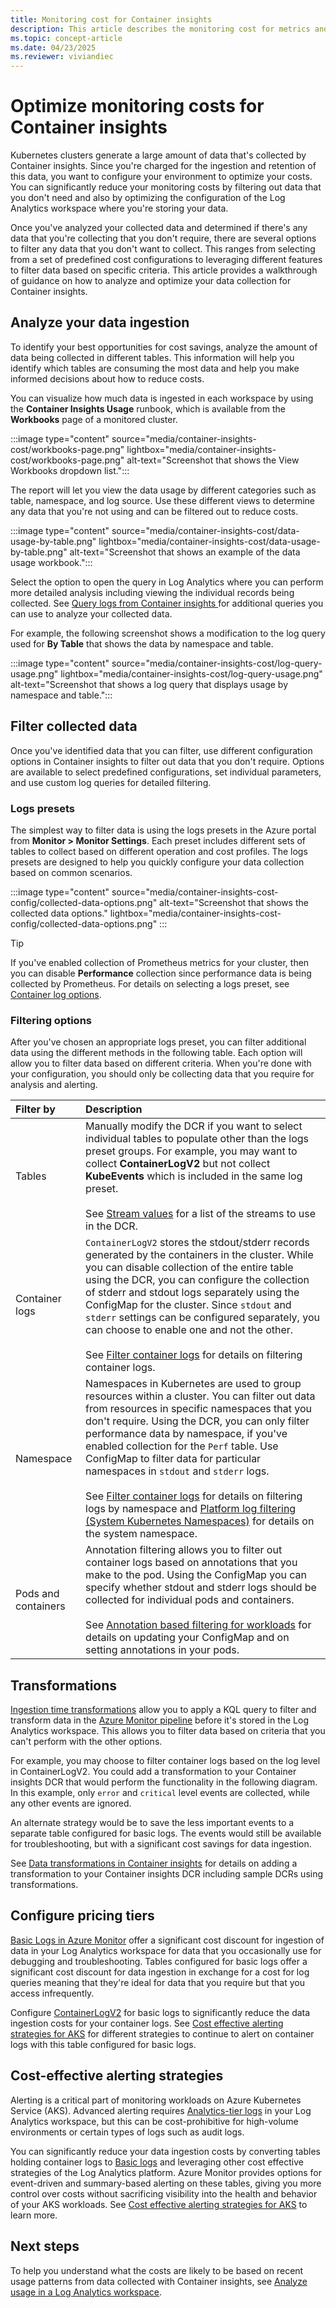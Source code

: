```yaml
---
title: Monitoring cost for Container insights
description: This article describes the monitoring cost for metrics and inventory data collected by Container insights to help customers manage their usage and associated costs. 
ms.topic: concept-article
ms.date: 04/23/2025
ms.reviewer: viviandiec
---
```


# Optimize monitoring costs for Container insights

Kubernetes clusters generate a large amount of data that's collected by Container insights. Since you're charged for the ingestion and retention of this data, you want to configure your environment to optimize your costs. You can significantly reduce your monitoring costs by filtering out data that you don't need and also by optimizing the configuration of the Log Analytics workspace where you're storing your data.

Once you've analyzed your collected data and determined if there's any data that you're collecting that you don't require, there are several options to filter any data that you don't want to collect. This ranges from selecting from a set of predefined cost configurations to leveraging different features to filter data based on specific criteria. This article provides a walkthrough of guidance on how to analyze and optimize your data collection for Container insights. 



## Analyze your data ingestion

To identify your best opportunities for cost savings, analyze the amount of data being collected in different tables. This information will help you identify which tables are consuming the most data and help you make informed decisions about how to reduce costs.

You can visualize how much data is ingested in each workspace by using the **Container Insights Usage** runbook, which is available from the **Workbooks** page of a monitored cluster. 

:::image type="content" source="media/container-insights-cost/workbooks-page.png" lightbox="media/container-insights-cost/workbooks-page.png" alt-text="Screenshot that shows the View Workbooks dropdown list.":::

The report will let you view the data usage by different categories such as table, namespace, and log source. Use these different views to determine any data that you're not using and can be filtered out to reduce costs.

:::image type="content" source="media/container-insights-cost/data-usage-by-table.png" lightbox="media/container-insights-cost/data-usage-by-table.png" alt-text="Screenshot that shows an example of the data usage workbook.":::

Select the option to open the query in Log Analytics where you can perform more detailed analysis including viewing the individual records being collected. See [Query logs from Container insights
](./container-insights-log-query.md) for additional queries you can use to analyze your collected data.

For example, the following screenshot shows a modification to the log query used for **By Table** that shows the data by namespace and table.

:::image type="content" source="media/container-insights-cost/log-query-usage.png" lightbox="media/container-insights-cost/log-query-usage.png" alt-text="Screenshot that shows a log query that displays usage by namespace and table.":::

## Filter collected data
Once you've identified data that you can filter, use different configuration options in Container insights to filter out data that you don't require. Options are available to select predefined configurations, set individual parameters, and use custom log queries for detailed filtering.

### Logs presets
The simplest way to filter data is using the logs presets in the Azure portal from **Monitor > Monitor Settings**. Each preset includes different sets of tables to collect based on different operation and cost profiles. The logs presets are designed to help you quickly configure your data collection based on common scenarios.

:::image type="content" source="media/container-insights-cost-config/collected-data-options.png" alt-text="Screenshot that shows the collected data options." lightbox="media/container-insights-cost-config/collected-data-options.png" :::

> [!TIP]
> If you've enabled collection of Prometheus metrics for your cluster, then you can disable **Performance** collection since performance data is being collected by Prometheus. For details on selecting a logs preset, see [Container log options](./kubernetes-monitoring-enable-portal.md#container-log-options).

### Filtering options
After you've chosen an appropriate logs preset, you can filter additional data using the different methods in the following table. Each option will allow you to filter data based on different criteria. When you're done with your configuration, you should only be collecting data that you require for analysis and alerting.

| Filter by | Description | 
|:---|:--|
| Tables | Manually modify the DCR if you want to select individual tables to populate other than the logs preset groups. For example, you may want to collect **ContainerLogV2** but not collect **KubeEvents** which is included in the same log preset. <br><br>See [Stream values](./kubernetes-monitoring-enable-arm.md#stream-values) for a list of the streams to use in the DCR. |
| Container logs | `ContainerLogV2` stores the stdout/stderr records generated by the containers in the cluster. While you can disable collection of the entire table using the DCR, you can configure the collection of stderr and stdout logs separately using the ConfigMap for the cluster. Since `stdout` and `stderr` settings can be configured separately, you can choose to enable one and not the other.<br><br>See [Filter container logs](./container-insights-data-collection-filter.md#filter-container-logs) for details on filtering container logs. |
| Namespace | Namespaces in Kubernetes are used to group resources within a cluster. You can filter out data from resources in specific namespaces that you don't require. Using the DCR, you can only filter performance data by namespace, if you've enabled collection for the `Perf` table. Use ConfigMap to filter data for particular namespaces in `stdout` and `stderr` logs.<br><br>See [Filter container logs](./container-insights-data-collection-filter.md#filter-container-logs) for details on filtering logs by namespace and [Platform log filtering (System Kubernetes Namespaces)](./container-insights-data-collection-filter.md#platform-log-filtering-system-kubernetes-namespaces) for details on the system namespace. |
| Pods and containers | Annotation filtering allows you to filter out container logs based on annotations that you make to the pod. Using the ConfigMap you can specify whether stdout and stderr logs should be collected for individual pods and containers.<br><br>See [Annotation based filtering for workloads](./container-insights-data-collection-filter.md#annotation-based-filtering-for-workloads) for details on updating your ConfigMap and on setting annotations in your pods. |


## Transformations 
[Ingestion time transformations](../essentials/data-collection-transformations.md) allow you to apply a KQL query to filter and transform data in the [Azure Monitor pipeline](../essentials/pipeline-overview.md) before it's stored in the Log Analytics workspace. This allows you to filter data based on criteria that you can't perform with the other options. 

For example, you may choose to filter container logs based on the log level in ContainerLogV2. You could add a transformation to your Container insights DCR that would perform the functionality in the following diagram. In this example, only `error` and `critical` level events are collected, while any other events are ignored.

An alternate strategy would be to save the less important events to a separate table configured for basic logs. The events would still be available for troubleshooting, but with a significant cost savings for data ingestion.

See [Data transformations in Container insights](./container-insights-transformations.md) for details on adding a transformation to your Container insights DCR including sample DCRs using transformations.

## Configure pricing tiers

[Basic Logs in Azure Monitor](../logs/logs-table-plans.md) offer a significant cost discount for ingestion of data in your Log Analytics workspace for data that you occasionally use for debugging and troubleshooting. Tables configured for basic logs offer a significant cost discount for data ingestion in exchange for a cost for log queries meaning that they're ideal for data that you require but that you access infrequently. 

Configure [ContainerLogV2](container-insights-logs-schema.md) for basic logs to significantly reduce the data ingestion costs for your container logs. See [Cost effective alerting strategies for AKS](./cost-effective-alerting.md) for different strategies to continue to alert on container logs with this table configured for basic logs.



## Cost-effective alerting strategies

Alerting is a critical part of monitoring workloads on Azure Kubernetes Service (AKS). Advanced alerting requires [Analytics-tier logs](/azure/azure-monitor/logs/data-platform-logs) in your Log Analytics workspace, but this can be cost-prohibitive for high-volume environments or certain types of logs such as audit logs.

You can significantly reduce your data ingestion costs by converting tables holding container logs to [Basic logs](/azure/azure-monitor/logs/data-platform-logs) and leveraging other cost effective strategies of the Log Analytics platform. Azure Monitor provides options for event-driven and summary-based alerting on these tables, giving you more control over costs without sacrificing visibility into the health and behavior of your AKS workloads. See [Cost effective alerting strategies for AKS](/azure/azure-monitor/containers/cost-effective-alerting) to learn more.

## Next steps

To help you understand what the costs are likely to be based on recent usage patterns from data collected with Container insights, see [Analyze usage in a Log Analytics workspace](../logs/analyze-usage.md).
